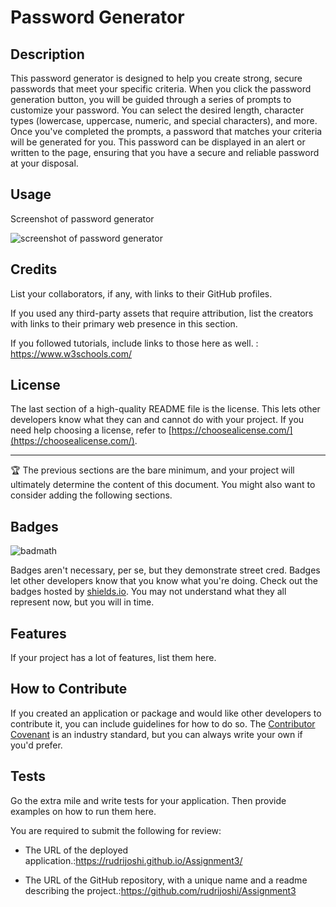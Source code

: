 # Password Generator

## Description

This password generator is designed to help you create strong, secure passwords that meet your
specific criteria. When you click the password generation button, you will be guided through a
series of prompts to customize your password. You can select the desired length, character types
(lowercase, uppercase, numeric, and special characters), and more. Once you've completed the
prompts, a password that matches your criteria will be generated for you. This password can be
displayed in an alert or written to the page, ensuring that you have a secure and reliable
password at your disposal.

## Usage

Screenshot of password generator

![screenshot of password generator](./Assets/03-javascript-homework-demo.png)

## Credits

List your collaborators, if any, with links to their GitHub profiles.

If you used any third-party assets that require attribution, list the creators with links to their primary web presence in this section.

If you followed tutorials, include links to those here as well. : https://www.w3schools.com/
## License

The last section of a high-quality README file is the license. This lets other developers know what they can and cannot do with your project. If you need help choosing a license, refer to [https://choosealicense.com/](https://choosealicense.com/).

---

🏆 The previous sections are the bare minimum, and your project will ultimately determine the content of this document. You might also want to consider adding the following sections.

## Badges

![badmath](https://img.shields.io/github/languages/top/lernantino/badmath)

Badges aren't necessary, per se, but they demonstrate street cred. Badges let other developers know that you know what you're doing. Check out the badges hosted by [shields.io](https://shields.io/). You may not understand what they all represent now, but you will in time.

## Features

If your project has a lot of features, list them here.

## How to Contribute

If you created an application or package and would like other developers to contribute it, you can include guidelines for how to do so. The [Contributor Covenant](https://www.contributor-covenant.org/) is an industry standard, but you can always write your own if you'd prefer.

## Tests

Go the extra mile and write tests for your application. Then provide examples on how to run them here.

You are required to submit the following for review:

* The URL of the deployed application.:https://rudrijoshi.github.io/Assignment3/

* The URL of the GitHub repository, with a unique name and a readme describing the project.:https://github.com/rudrijoshi/Assignment3








